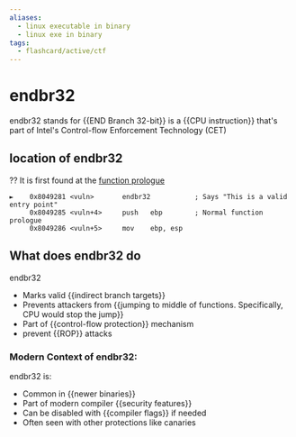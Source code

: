 ```yaml
---
aliases:
  - linux executable in binary 
  - linux exe in binary 
tags:
  - flashcard/active/ctf
---
```


# endbr32

endbr32 stands for {{END Branch 32-bit}} is a {{CPU instruction}} that's part of Intel's Control-flow Enforcement Technology (CET) <!--SR:!2024-12-17,3,250!2024-12-15,1,230--> 

## location of endbr32
??
It is first found at the [function prologue](<start of function.md>)
```
►    0x8049281 <vuln>       endbr32           ; Says "This is a valid entry point"
     0x8049285 <vuln+4>     push   ebp        ; Normal function prologue
     0x8049286 <vuln+5>     mov    ebp, esp
```
<!--SR:!2024-12-18,4,270-->

## What does endbr32 do
endbr32
- Marks valid {{indirect branch targets}}
- Prevents attackers from {{jumping to middle of functions. Specifically, CPU would stop the jump}}
- Part of {{control-flow protection}} mechanism
- prevent {{ROP}} attacks <!--SR:!2024-12-15,1,230!2024-12-18,4,270!2024-12-15,1,230!2024-12-18,4,270-->



### Modern Context of endbr32:
endbr32 is:
- Common in {{newer binaries}}
- Part of modern compiler {{security features}}
- Can be disabled with {{compiler flags}} if needed
- Often seen with other protections like canaries <!--SR:!2024-12-15,1,230!2024-12-15,1,230!2024-12-17,3,250--> 
